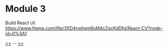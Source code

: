 # Module 3

Build React UI: https://www.figma.com/file/3XD4nphqmRsM4cZgcKdDfg/React-CV?node-id=0%3A1


[<<](https://github.com/xtealer/react-101/blob/main/lessons/module-2.md) -- [>>](https://github.com/xtealer/react-101/blob/main/lessons/module-4.md)
